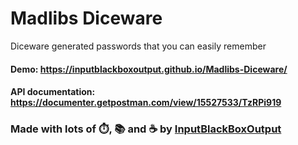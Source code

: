 # Madlibs Diceware
Diceware generated passwords that you can easily remember

#### Demo: https://inputblackboxoutput.github.io/Madlibs-Diceware/

#### API documentation: https://documenter.getpostman.com/view/15527533/TzRPi919

### Made with lots of ⏱️, 📚 and ☕ by [InputBlackBoxOutput](https://github.com/InputBlackBoxOutput)
